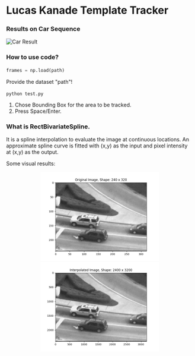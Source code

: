 # Lucas Kanade Template Tracker

### Results on Car Sequence
![Car Result](https://github.com/vinits5/lucas_kanade_template_tracking/blob/master/result/output.gif)

### How to use code?
```python
frames = np.load(path)
```
Provide the dataset "path"!

`python test.py`

1. Chose Bounding Box for the area to be tracked.
2. Press Space/Enter.

### What is RectBivariateSpline.
It is a spline interpolation to evaluate the image at continuous locations. An approximate spline curve is fitted with (x,y) as the input and pixel intensity at (x,y) as the output.

Some visual results:
<p align="center">
	<img src="https://github.com/vinits5/lucas_kanade_template_tracking/blob/master/result/original_image.jpg" width="320" height="240" />
	<img src="https://github.com/vinits5/lucas_kanade_template_tracking/blob/master/result/interpolated_image.jpg" width="320" height="240" /> 
</p>